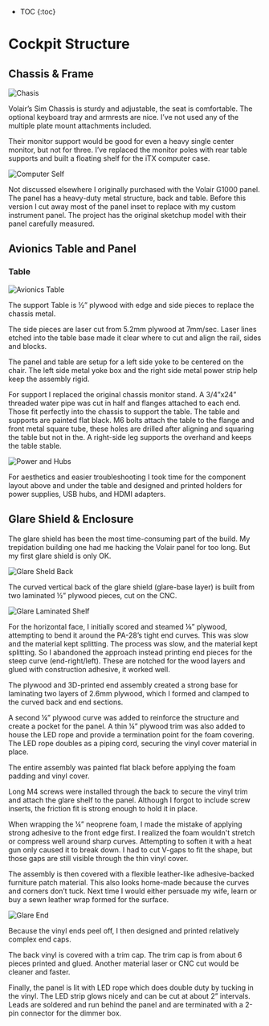 * TOC
{:toc}

# Cockpit Structure

## Chassis & Frame
![Chasis](images/volair-chasis.jpg)

Volair’s Sim Chassis is sturdy and adjustable, the seat is comfortable.   The optional keyboard tray and armrests are nice.  I’ve not used any of the multiple plate mount attachments included.  

Their monitor support would be good for even a heavy single center monitor, but not for three.  I’ve replaced the monitor poles with rear table supports and built a floating shelf for the iTX computer case.

![Computer Self](images/computer-shelf.jpg)

Not discussed elsewhere I originally purchased with the Volair G1000 panel.  The panel has a heavy-duty metal structure, back and table.  Before this version I cut away most of the panel inset to replace with my custom instrument panel.  The project has the original sketchup model with their panel carefully measured.

## Avionics Table and Panel
### Table

![Avionics Table](images/table.jpg)

The support Table is ½” plywood with edge and side pieces to replace the chassis metal. 

The side pieces are laser cut from 5.2mm plywood at 7mm/sec.  Laser lines etched into the table base made it clear where to cut and align the rail, sides and blocks.

The panel and table are setup for a left side yoke to be centered on the chair. The left side metal yoke box and the right side metal power strip help keep the assembly rigid. 

For support I replaced the original chassis monitor stand.  A 3/4”x24” threaded water pipe was cut in half and flanges attached to each end.  Those fit perfectly into the chassis to support the table.  The table and supports are painted flat black.  M6 bolts attach the table to the flange and front metal square tube, these holes are drilled after aligning and squaring the table but not in the.  A right-side leg supports the overhand and keeps the table stable.

![Power and Hubs](images/power-hubs.jpg)

For aesthetics and easier troubleshooting I took time for the component layout above and under the table and designed and printed holders for power supplies, USB hubs, and HDMI adapters.

## Glare Shield & Enclosure

The glare shield has been the most time-consuming part of the build. My trepidation building one had me hacking the Volair panel for too long. But my first glare shield is only OK.

![Glare Sheld Back](images/glare-back-end.jpg)

The curved vertical back of the glare shield (glare-base layer) is built from two laminated ½” plywood pieces, cut on the CNC. 

![Glare Laminated Shelf](images/glare-laminate.jpg)

For the horizontal face, I initially scored and steamed ⅛” plywood, attempting to bend it around the PA-28’s tight end curves.  This was slow and the material kept splitting. The process was slow, and the material kept splitting.  So I abandoned the approach instead printing end pieces for the steep curve (end-right/left). These are notched for the wood layers and glued with construction adhesive, it worked well.  

The plywood and 3D-printed end assembly created a strong base for laminating two layers of 2.6mm plywood, which I formed and clamped to the curved back and end sections.

A second ¼” plywood curve was added to reinforce the structure and create a pocket for the panel. A thin ¼” plywood trim was also added to house the LED rope and provide a termination point for the foam covering. The LED rope doubles as a piping cord, securing the vinyl cover material in place.

The entire assembly was painted flat black before applying the foam padding and vinyl cover.

Long M4 screws were installed through the back to secure the vinyl trim and attach the glare shelf to the panel. Although I forgot to include screw inserts, the friction fit is strong enough to hold it in place.

When wrapping the ¼” neoprene foam, I made the mistake of applying strong adhesive to the front edge first. I realized the foam wouldn't stretch or compress well around sharp curves. Attempting to soften it with a heat gun only caused it to break down. I had to cut V-gaps to fit the shape, but those gaps are still visible through the thin vinyl cover.

The assembly is then covered with a flexible leather-like adhesive-backed furniture patch material.  This also looks home-made because the curves and corners don’t tuck.  Next time I would either persuade my wife, learn or buy a sewn leather wrap formed for the surface.

![Glare End](images/glare-right.jpg)

Because the vinyl ends peel off, I then designed and printed relatively complex end caps.  

The back vinyl is covered with a trim cap.  The trim cap is from about 6 pieces printed and glued.  Another material laser or CNC cut would be cleaner and faster.

Finally, the panel is lit with LED rope which does double duty by tucking in the vinyl.  The LED strip glows nicely and can be cut at about 2” intervals.  Leads are soldered and run behind the panel and are terminated with a 2-pin connector for the dimmer box.
